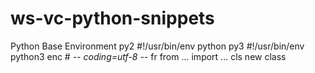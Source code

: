 # ws-vc-python-snippets

Python Base
Environment
py2     #!/usr/bin/env python
py3     #!/usr/bin/env python3
enc     # -*- coding=utf-8 -*-
fr      from ... import ...
cls     new class